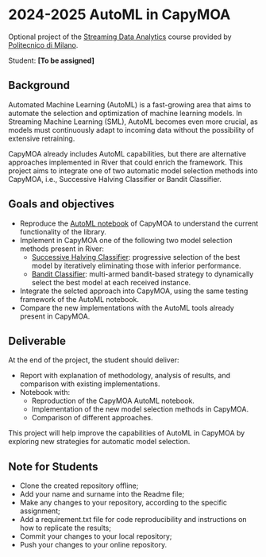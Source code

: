 # 2024-2025 AutoML in CapyMOA

Optional project of the [Streaming Data Analytics](http://emanueledellavalle.org/teaching/streaming-data-analytics-2023-24/) course provided by [Politecnico di Milano](https://www11.ceda.polimi.it/schedaincarico/schedaincarico/controller/scheda_pubblica/SchedaPublic.do?&evn_default=evento&c_classe=811164&polij_device_category=DESKTOP&__pj0=0&__pj1=d563c55e73c3035baf5b0bab2dda086b).

Student: **[To be assigned]**

## Background
Automated Machine Learning (AutoML) is a fast-growing area that aims to automate the selection and optimization of machine learning models. In Streaming Machine Learning (SML), AutoML becomes even more crucial, as models must continuously adapt to incoming data without the possibility of extensive retraining.

CapyMOA already includes AutoML capabilities, but there are alternative approaches implemented in River that could enrich the framework. This project aims to integrate one of two automatic model selection methods into CapyMOA, i.e., Successive Halving Classifier or Bandit Classifier.

## Goals and objectives
- Reproduce the [AutoML notebook](https://capymoa.org/notebooks/09_automl.html) of CapyMOA to understand the current functionality of the library.
- Implement in CapyMOA one of the following two model selection methods present in River:
  - [Successive Halving Classifier](https://riverml.xyz/0.22.0/api/model-selection/SuccessiveHalvingClassifier/): progressive selection of the best model by iteratively eliminating those with inferior performance.
  - [Bandit Classifier](https://riverml.xyz/0.22.0/api/model-selection/BanditClassifier/): multi-armed bandit-based strategy to dynamically select the best model at each received instance.
- Integrate the selcted approach into CapyMOA, using the same testing framework of the AutoML notebook.
- Compare the new implementations with the AutoML tools already present in CapyMOA.

## Deliverable
At the end of the project, the student should deliver:
- Report with explanation of methodology, analysis of results, and comparison with existing implementations.
- Notebook with:
  - Reproduction of the CapyMOA AutoML notebook.
  - Implementation of the new model selection methods in CapyMOA.
  - Comparison of different approaches.

This project will help improve the capabilities of AutoML in CapyMOA by exploring new strategies for automatic model selection.

## Note for Students
- Clone the created repository offline;
- Add your name and surname into the Readme file;
- Make any changes to your repository, according to the specific assignment;
- Add a requirement.txt file for code reproducibility and instructions on how to replicate the results;
- Commit your changes to your local repository;
- Push your changes to your online repository.
